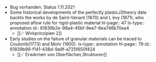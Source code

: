 - Bug vorhanden. Status 1.11.2021
- Some historical developments of the perfectly plasticJ2theory date backto the works by de Saint-Venant (1870) and L ́evy (1871), who proposed aflow rule for rigid-plastic material
  hl-page:: 47
  ls-type:: annotation
  id:: 61839b2e-98a4-45bf-9ee7-6ea746b70ea4
	- [[✅ Wirkprinzipien 2]]
- Early studies on the failure of granular materials can be traced to Coulomb(1773) and Mohr (1900).
  ls-type:: annotation
  hl-page:: 79
  id:: 61839b99-f141-438d-9a9f-a725f650f424
	- [[✅ Erwärmen von Oberflächen,Strukturen]]
